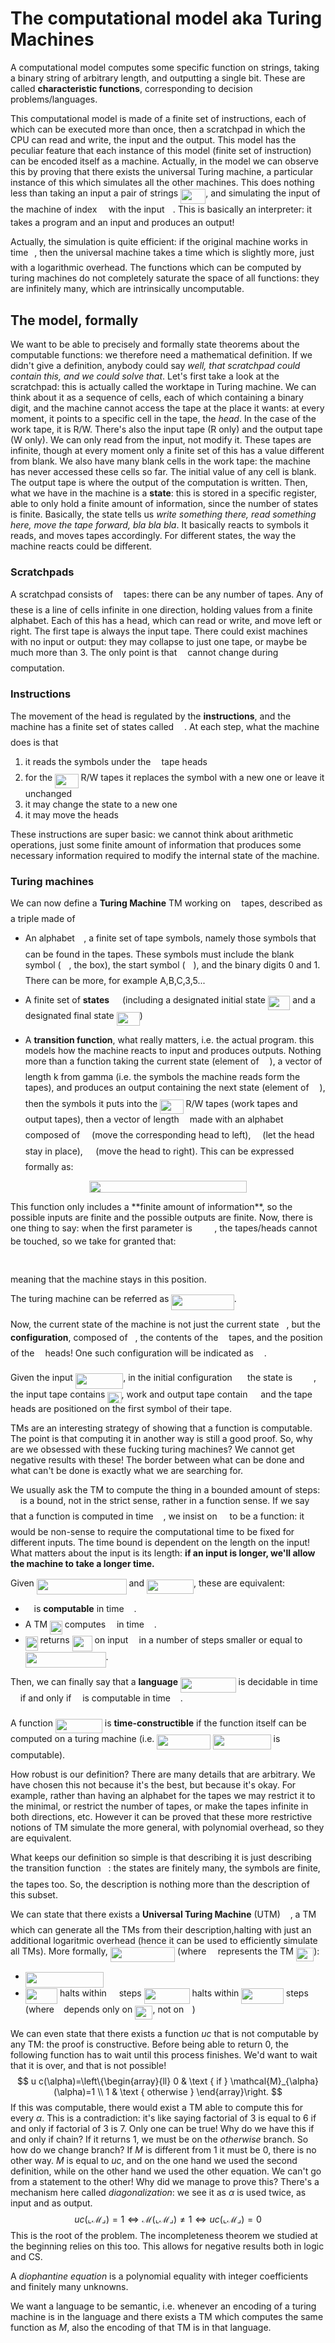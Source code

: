 # The computational model aka Turing Machines

A computational model computes some specific function on strings, taking a binary string of arbitrary length, and outputting a single bit.
These are called **characteristic functions**, corresponding to decision problems/languages.

This computational model is made of a finite set of instructions, each of which can be executed more than once, then a scratchpad in which the CPU can read and write, the input and the output. This model has the peculiar feature that each instance of this model (finite set of instruction) can be encoded itself as a machine.
Actually, in the model we can observe this by proving that there exists the universal Turing machine, a particular instance of this which simulates all the other machines.
This does nothing less than taking an input a pair of strings <img src="svgs/d23d97bba5b8b6cd5a3b42d24a735d35.svg?invert_in_darkmode" align=middle width=40.06280189999999pt height=24.65753399999998pt/>, and simulating the input of the machine of index <img src="svgs/c745b9b57c145ec5577b82542b2df546.svg?invert_in_darkmode" align=middle width=10.57650494999999pt height=14.15524440000002pt/> with the input <img src="svgs/332cc365a4987aacce0ead01b8bdcc0b.svg?invert_in_darkmode" align=middle width=9.39498779999999pt height=14.15524440000002pt/>. This is basically an interpreter: it takes a program and an input and produces an output!

Actually, the simulation is quite efficient: if the original machine works in time <img src="svgs/4f4f4e395762a3af4575de74c019ebb5.svg?invert_in_darkmode" align=middle width=5.936097749999991pt height=20.221802699999984pt/>, then the universal machine takes a time which is slightly more, just with a logarithmic overhead. The functions which can be computed by turing machines do not completely saturate the space of all functions: they are infinitely many, which are intrinsically uncomputable. 

## The model, formally

We want to be able to precisely and formally state theorems about the computable functions: we therefore need a mathematical definition. If we didn't give a definition, anybody could say *well, that scratchpad could contain this, and we could solve that*. Let's first take a look at the scratchpad: this is actually called the worktape in Turing machine. We can think about it as a sequence of cells, each of which containing a binary digit, and the machine cannot access the tape at the place it wants: at every moment, it points to a specific cell in the tape, the *head*. In the case of the work tape, it is R/W. There's also the input tape (R only) and the output tape (W only). We can only read from the input, not modify it. These tapes are infinite, though at every moment only a finite set of this has a value different from blank. We also have many blank cells in the work tape: the machine has never accessed these cells so far. The initial value of any cell is blank. The output tape is where the output of the computation is written. Then, what we have in the machine is a **state**: this is stored in a specific register, able to only hold a finite amount of information, since the number of states is finite. Basically, the state tells us *write something there, read something here, move the tape forward, bla bla bla*. It basically reacts to symbols it reads, and moves tapes accordingly. For different states, the way the machine reacts could be different. 

### Scratchpads

A scratchpad consists of <img src="svgs/63bb9849783d01d91403bc9a5fea12a2.svg?invert_in_darkmode" align=middle width=9.075367949999992pt height=22.831056599999986pt/> tapes: there can be any number of tapes. Any of these is a line of cells infinite in one direction, holding values from a finite alphabet. Each of this has a head, which can read or write, and move left or right. The first tape is always the input tape. There could exist machines with no input or output: they may collapse to just one tape, or maybe be much more than 3. The only point is that <img src="svgs/63bb9849783d01d91403bc9a5fea12a2.svg?invert_in_darkmode" align=middle width=9.075367949999992pt height=22.831056599999986pt/> cannot change during computation. 

### Instructions

The movement of the head is regulated by the **instructions**, and the machine has a finite set of states called <img src="svgs/1afcdb0f704394b16fe85fb40c45ca7a.svg?invert_in_darkmode" align=middle width=12.99542474999999pt height=22.465723500000017pt/>. At each step, what the machine does is that
1. it reads the symbols under the <img src="svgs/63bb9849783d01d91403bc9a5fea12a2.svg?invert_in_darkmode" align=middle width=9.075367949999992pt height=22.831056599999986pt/> tape heads
2. for the <img src="svgs/aa9d1dc08f682f546eeee2869762ff90.svg?invert_in_darkmode" align=middle width=37.38576269999999pt height=22.831056599999986pt/> R/W tapes it replaces the symbol with a new one or leave it unchanged
3. it may change the state to a new one
4. it may move the heads

These instructions are super basic: we cannot think about arithmetic operations, just some finite amount of information that produces some necessary information required to modify the internal state of the machine. 

### Turing machines

We can now define a **Turing Machine** TM working on <img src="svgs/63bb9849783d01d91403bc9a5fea12a2.svg?invert_in_darkmode" align=middle width=9.075367949999992pt height=22.831056599999986pt/> tapes, described as a triple made of 

* An alphabet <img src="svgs/b2af456716f3117a91da7afe70758041.svg?invert_in_darkmode" align=middle width=10.274003849999989pt height=22.465723500000017pt/>, a finite set of tape symbols, namely those symbols that can be found in the tapes. These symbols must include the blank symbol (<img src="svgs/0b9d9d47eccbab9e6ec6b81d31931ffc.svg?invert_in_darkmode" align=middle width=12.785434199999989pt height=22.19178720000002pt/>, the box), the start symbol (<img src="svgs/7e5d45902831d515c10ea25aa8db492c.svg?invert_in_darkmode" align=middle width=12.785434199999989pt height=18.0775881pt/>), and the binary digits 0 and 1. There can be more, for example A,B,C,3,5...

* A finite set of **states** <img src="svgs/1afcdb0f704394b16fe85fb40c45ca7a.svg?invert_in_darkmode" align=middle width=12.99542474999999pt height=22.465723500000017pt/> (including a designated initial state <img src="svgs/d60a15b1efe7481be0b05c16c7b637ad.svg?invert_in_darkmode" align=middle width=35.38903829999999pt height=22.465723500000017pt/> and a designated final state <img src="svgs/3e8c6c206c6923d1289e7f150888c154.svg?invert_in_darkmode" align=middle width=37.011412349999986pt height=22.465723500000017pt/>)

* A **transition function**, what really matters, i.e. the actual program. this models how the machine reacts to input and produces outputs. Nothing more than a function taking the current state (element of <img src="svgs/1afcdb0f704394b16fe85fb40c45ca7a.svg?invert_in_darkmode" align=middle width=12.99542474999999pt height=22.465723500000017pt/>), a vector of length k from gamma (i.e. the symbols the machine reads form the tapes), and produces an output containing the next state (element of <img src="svgs/1afcdb0f704394b16fe85fb40c45ca7a.svg?invert_in_darkmode" align=middle width=12.99542474999999pt height=22.465723500000017pt/>), then the symbols it puts into the <img src="svgs/aa9d1dc08f682f546eeee2869762ff90.svg?invert_in_darkmode" align=middle width=37.38576269999999pt height=22.831056599999986pt/> R/W tapes (work tapes and output tapes), then a vector of length <img src="svgs/63bb9849783d01d91403bc9a5fea12a2.svg?invert_in_darkmode" align=middle width=9.075367949999992pt height=22.831056599999986pt/> made with an alphabet composed of <img src="svgs/ddcb483302ed36a59286424aa5e0be17.svg?invert_in_darkmode" align=middle width=11.18724254999999pt height=22.465723500000017pt/> (move the corresponding head to left), <img src="svgs/e257acd1ccbe7fcb654708f1a866bfe9.svg?invert_in_darkmode" align=middle width=11.027402099999989pt height=22.465723500000017pt/> (let the head <img src="svgs/77a3b857d53fb44e33b53e4c8b68351a.svg?invert_in_darkmode" align=middle width=5.663225699999989pt height=21.68300969999999pt/> stay in place), <img src="svgs/1e438235ef9ec72fc51ac5025516017c.svg?invert_in_darkmode" align=middle width=12.60847334999999pt height=22.465723500000017pt/> (move the head to right). This can be expressed formally as:
<p align="center"><img src="svgs/a42906db4cfae54049d089f6f5cf3304.svg?invert_in_darkmode" align=middle width=251.97198674999999pt height=18.88772655pt/></p>
This function only includes a **finite amount of information**, so the possible inputs are finite and the possible outputs are finite.
Now, there is one thing to say: when the first parameter is <img src="svgs/d8746fd75da8832672e018f29e6e103e.svg?invert_in_darkmode" align=middle width=31.354299899999987pt height=14.15524440000002pt/>, the tapes/heads cannot be touched, so we take for granted that: 
<p align="center"><img src="svgs/4ba859eb030d2a2cb4f02daeadaea3b9.svg?invert_in_darkmode" align=middle width=383.47549515pt height=16.438356pt/></p>
meaning that the machine stays in this position.

The turing machine can be referred as <img src="svgs/733e23cc17dc1982d8f582c9b3008985.svg?invert_in_darkmode" align=middle width=100.25315354999998pt height=24.65753399999998pt/>.

Now, the current state of the machine is not just the current state <img src="svgs/d5c18a8ca1894fd3a7d25f242cbe8890.svg?invert_in_darkmode" align=middle width=7.928106449999989pt height=14.15524440000002pt/>, but the **configuration**, composed of <img src="svgs/d5c18a8ca1894fd3a7d25f242cbe8890.svg?invert_in_darkmode" align=middle width=7.928106449999989pt height=14.15524440000002pt/>, the contents of the <img src="svgs/63bb9849783d01d91403bc9a5fea12a2.svg?invert_in_darkmode" align=middle width=9.075367949999992pt height=22.831056599999986pt/> tapes, and the position of the <img src="svgs/63bb9849783d01d91403bc9a5fea12a2.svg?invert_in_darkmode" align=middle width=9.075367949999992pt height=22.831056599999986pt/> heads! One such configuration will be indicated as <img src="svgs/9b325b9e31e85137d1de765f43c0f8bc.svg?invert_in_darkmode" align=middle width=12.92464304999999pt height=22.465723500000017pt/>.

Given the input <img src="svgs/6757750c110305df24531014890f7d2b.svg?invert_in_darkmode" align=middle width=76.40404199999999pt height=24.65753399999998pt/>, in the initial configuration <img src="svgs/7fa77f21e3d37d591ed8249c8d1511d9.svg?invert_in_darkmode" align=middle width=16.40531474999999pt height=22.465723500000017pt/> the state is <img src="svgs/ca3d2c576765a38a35d55636569f3ff6.svg?invert_in_darkmode" align=middle width=29.73192584999999pt height=14.15524440000002pt/>, the input  tape contains <img src="svgs/a731c360f4cd8c00808b1aa9361e0aef.svg?invert_in_darkmode" align=middle width=22.180421999999993pt height=18.0775881pt/>, work and output tape contain <img src="svgs/7e5d45902831d515c10ea25aa8db492c.svg?invert_in_darkmode" align=middle width=12.785434199999989pt height=18.0775881pt/> and the tape heads are positioned on the first symbol of their tape.

TMs are an interesting strategy of showing that a function is computable. The point is that computing it in another way is still a good proof. So, why are we obsessed with these fucking turing machines? We cannot get negative results with these! The border between what can be done and what can't be done is exactly what we are searching for.

We usually ask the TM to compute the thing in a bounded amount of steps: <img src="svgs/2f118ee06d05f3c2d98361d9c30e38ce.svg?invert_in_darkmode" align=middle width=11.889314249999991pt height=22.465723500000017pt/> is a bound, not in the strict sense, rather in a function sense.
If we say that a function  is computed in time <img src="svgs/2f118ee06d05f3c2d98361d9c30e38ce.svg?invert_in_darkmode" align=middle width=11.889314249999991pt height=22.465723500000017pt/>, we insist on <img src="svgs/2f118ee06d05f3c2d98361d9c30e38ce.svg?invert_in_darkmode" align=middle width=11.889314249999991pt height=22.465723500000017pt/> to be a function: it would be non-sense to require the computational time to be fixed for different inputs.
The time bound is dependent on the length on the input! What matters about the input is its length: **if an input is longer, we'll allow the machine to take a longer time.**

Given <img src="svgs/4f1a904c0e5857860ddd7875e5ad4306.svg?invert_in_darkmode" align=middle width=143.74415879999998pt height=24.65753399999998pt/> and <img src="svgs/17726fa8b5401d1429efa4fd9faad060.svg?invert_in_darkmode" align=middle width=74.90269049999998pt height=22.648391699999998pt/>, these are equivalent:
* <img src="svgs/190083ef7a1625fbc75f243cffb9c96d.svg?invert_in_darkmode" align=middle width=9.81741584999999pt height=22.831056599999986pt/> is **computable** in time <img src="svgs/2f118ee06d05f3c2d98361d9c30e38ce.svg?invert_in_darkmode" align=middle width=11.889314249999991pt height=22.465723500000017pt/>.
* A TM <img src="svgs/b5eaea000e06d5cf2e882f8fdbc71e36.svg?invert_in_darkmode" align=middle width=19.740822749999992pt height=22.465723500000017pt/> computes <img src="svgs/190083ef7a1625fbc75f243cffb9c96d.svg?invert_in_darkmode" align=middle width=9.81741584999999pt height=22.831056599999986pt/> in time <img src="svgs/2f118ee06d05f3c2d98361d9c30e38ce.svg?invert_in_darkmode" align=middle width=11.889314249999991pt height=22.465723500000017pt/>.
* <img src="svgs/b5eaea000e06d5cf2e882f8fdbc71e36.svg?invert_in_darkmode" align=middle width=19.740822749999992pt height=22.465723500000017pt/> returns <img src="svgs/7997339883ac20f551e7f35efff0a2b9.svg?invert_in_darkmode" align=middle width=31.99783454999999pt height=24.65753399999998pt/> on input <img src="svgs/332cc365a4987aacce0ead01b8bdcc0b.svg?invert_in_darkmode" align=middle width=9.39498779999999pt height=14.15524440000002pt/> in a number of steps smaller or equal to <img src="svgs/e18f5368eef23283466ccea0c1fc465e.svg?invert_in_darkmode" align=middle width=128.73866939999996pt height=24.65753399999998pt/>. 

Then, we can finally say that a **language** <img src="svgs/030a95852438e9a9a99e23999ebb92a5.svg?invert_in_darkmode" align=middle width=88.69526819999999pt height=24.65753399999998pt/> is decidable in time <img src="svgs/2f118ee06d05f3c2d98361d9c30e38ce.svg?invert_in_darkmode" align=middle width=11.889314249999991pt height=22.465723500000017pt/> if and only if <img src="svgs/190083ef7a1625fbc75f243cffb9c96d.svg?invert_in_darkmode" align=middle width=9.81741584999999pt height=22.831056599999986pt/> is computable in time <img src="svgs/2f118ee06d05f3c2d98361d9c30e38ce.svg?invert_in_darkmode" align=middle width=11.889314249999991pt height=22.465723500000017pt/>.

A function <img src="svgs/17726fa8b5401d1429efa4fd9faad060.svg?invert_in_darkmode" align=middle width=74.90269049999998pt height=22.648391699999998pt/> is **time-constructible** if the function itself can be computed on a turing machine (i.e. <img src="svgs/8d6cf5fa5a662cc93e0a9cdb1c3c0029.svg?invert_in_darkmode" align=middle width=85.53648839999998pt height=24.65753399999998pt/> <img src="svgs/c98b21c77c765ccc40a78b2c09de2c87.svg?invert_in_darkmode" align=middle width=92.77967984999998pt height=24.65753399999998pt/> is computable). 

How robust is our definition? There are many details that are arbitrary. We have chosen this not because it's the best, but because it's okay. For example, rather than having an alphabet for the tapes we may restrict it to the minimal, or restrict the number of tapes, or make the tapes infinite in both directions, etc. However it can be proved that these more restrictive notions of TM simulate the more general, with polynomial overhead, so they are equivalent.

What keeps our definition so simple is that describing it is just describing the transition function <img src="svgs/38f1e2a089e53d5c990a82f284948953.svg?invert_in_darkmode" align=middle width=7.928075099999989pt height=22.831056599999986pt/>: the states are finitely many, the symbols are finite, the tapes too. So, the description is nothing more than the description of this subset. 

We can state that there exists a **Universal Turing Machine** (UTM) <img src="svgs/e06ba62f2bfed5cf8a0fae61c45d4ac8.svg?invert_in_darkmode" align=middle width=11.92007189999999pt height=22.465723500000017pt/>, a TM which can generate all the TMs from their description,halting with just an additional logaritmic overhead (hence it can be used to efficiently simulate all TMs). More formally, <img src="svgs/712dea194ef964930c94cf62019c28ca.svg?invert_in_darkmode" align=middle width=103.41886994999999pt height=24.65753399999998pt/> (where <img src="svgs/c745b9b57c145ec5577b82542b2df546.svg?invert_in_darkmode" align=middle width=10.57650494999999pt height=14.15524440000002pt/> represents the TM <img src="svgs/05beb6c47c8a22749d77a8aa93894035.svg?invert_in_darkmode" align=middle width=28.28673704999999pt height=22.465723500000017pt/>):
* <img src="svgs/e193034da292c85fbab3a06126a30be4.svg?invert_in_darkmode" align=middle width=125.18956889999997pt height=24.65753399999998pt/>
* <img src="svgs/a104cfd72c2dc39b03399351613caf40.svg?invert_in_darkmode" align=middle width=51.28907024999999pt height=24.65753399999998pt/> halts within <img src="svgs/2f118ee06d05f3c2d98361d9c30e38ce.svg?invert_in_darkmode" align=middle width=11.889314249999991pt height=22.465723500000017pt/> steps <img src="svgs/93d3db69d03e97544e769f35b11bfcb6.svg?invert_in_darkmode" align=middle width=72.9873705pt height=24.65753399999998pt/> halts within <img src="svgs/89be744ebdd108467eadff0f85c9f80c.svg?invert_in_darkmode" align=middle width=67.65042899999999pt height=24.65753399999998pt/> steps (where <img src="svgs/3e18a4a28fdee1744e5e3f79d13b9ff6.svg?invert_in_darkmode" align=middle width=7.11380504999999pt height=14.15524440000002pt/> depends only on <img src="svgs/05beb6c47c8a22749d77a8aa93894035.svg?invert_in_darkmode" align=middle width=28.28673704999999pt height=22.465723500000017pt/>, not on <img src="svgs/332cc365a4987aacce0ead01b8bdcc0b.svg?invert_in_darkmode" align=middle width=9.39498779999999pt height=14.15524440000002pt/>)

We can even state that there exists a function $uc$ that is not computable by any TM: the proof is constructive. Before being able to return 0, the following function has to wait until this process finishes. We'd want to wait that it is over, and that is not possible!
$$
u c(\alpha)=\left\{\begin{array}{ll}
0 & \text { if } \mathcal{M}_{\alpha}(\alpha)=1 \\
1 & \text { otherwise }
\end{array}\right.
$$
If this was computable, there would exist a TM able to compute this for every $\alpha$. This is a contradiction: it's like saying factorial of 3 is equal to 6 if and only if factorial of 3 is 7. Only one can be true! Why do we have this if and only if chain? If it returns 1, we must be on the *otherwise* branch. So how do we change branch? If $M$ is different from 1 it must be 0, there is no other way. $M$ is equal to $uc$, and on the one hand we used the second definition, while on the other hand we used the other equation. We can't go from a statement to the other! Why did we manage to prove this? There's a mechanism here called *diagonalization*: we see it as $\alpha$ is used twice, as input and as output.
$$
u c(\llcorner\mathcal{M}\lrcorner)=1 \Leftrightarrow \mathcal{M}(\llcorner\mathcal{M}\lrcorner) \neq 1 \Leftrightarrow u c(\llcorner\mathcal{M}\lrcorner)=0
$$
 This is the root of the problem. The incompleteness theorem we studied at the beginning relies on this too. This allows for negative results both in logic and CS. 

A *diophantine equation* is a polynomial equality with integer coefficients and finitely many unknowns. 

We want a language to be semantic, i.e. whenever an encoding of a turing machine is in the language and there exists a TM which computes the same function as $M$, also the encoding of that TM is in that language. 

